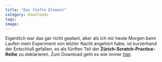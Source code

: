 ```yaml
---
title: "Das fünfte Element"
category: Downloads
tags: 
image: 
---
```


Eigentlich war das gar nicht geplant, aber als ich mir heute Morgen beim Laufen mein Experiment von letzter Nacht angehört habe, ist kurzerhand der Entschluß gefallen, es als fünften Teil der **Zürich-Scratch-Practice-Reihe** zu deklarieren. Zum Download geht es wie immer [hier](/downloads).